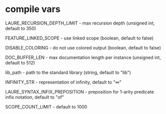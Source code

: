 # compile vars

LAURE_RECURSION_DEPTH_LIMIT - max recursion depth (unsigned int, default to 350)

FEATURE_LINKED_SCOPE - use linked scope (boolean, default to false)

DISABLE_COLORING - do not use colored output (boolean, default to false)

DOC_BUFFER_LEN - max documentation length per instance (unsigned int, default to 512)

lib_path - path to the standard library (string, default to "lib")

INFINITY_STR - representation of infinity, default to "∞"

LAURE_SYNTAX_INFIX_PREPOSITION - preposition for 1-arity predicate infix notation, default to "of"

SCOPE_COUNT_LIMIT - default to 1000
